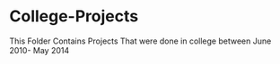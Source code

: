# College-Projects
This Folder Contains Projects That were done in college between June 2010- May 2014
